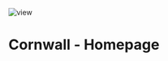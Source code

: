 ![view](https://files.holidaycottages.co.uk/blogs%2F1595341680937-Blog+lead+image+%28Cornwall%29.jpg)
# Cornwall - Homepage
